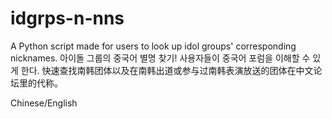 # idgrps-n-nns
A Python script made for users to look up idol groups' corresponding nicknames. 
아이돌 그룹의 중국어 별명 찾기! 사용자들이 중국어 포럼을 이해할 수 있게 한다. 
快速查找南韩团体以及在南韩出道或参与过南韩表演放送的团体在中文论坛里的代称。

Chinese/English
